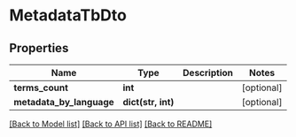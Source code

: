 # MetadataTbDto

## Properties
Name | Type | Description | Notes
------------ | ------------- | ------------- | -------------
**terms_count** | **int** |  | [optional] 
**metadata_by_language** | **dict(str, int)** |  | [optional] 

[[Back to Model list]](../README.md#documentation-for-models) [[Back to API list]](../README.md#documentation-for-api-endpoints) [[Back to README]](../README.md)

